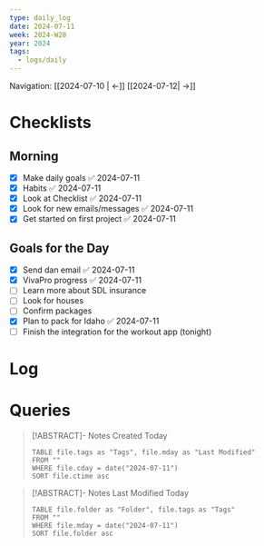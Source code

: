 ```yaml
---
type: daily_log
date: 2024-07-11
week: 2024-W28
year: 2024
tags:
  - logs/daily
---
```

Navigation: [[2024-07-10 | <-]] [[2024-07-12| ->]]

# Checklists
## Morning
- [x] Make daily goals ✅ 2024-07-11
- [x] Habits ✅ 2024-07-11
- [x] Look at Checklist ✅ 2024-07-11
- [x] Look for new emails/messages ✅ 2024-07-11
- [x] Get started on first project ✅ 2024-07-11

## Goals for the Day
- [x] Send dan email ✅ 2024-07-11
- [x] VivaPro progress ✅ 2024-07-11
- [ ] Learn more about SDL insurance
- [ ] Look for houses
- [ ] Confirm packages
- [x] Plan to pack for Idaho ✅ 2024-07-11
- [ ] Finish the integration for the workout app (tonight)

# Log

# Queries
> [!ABSTRACT]- Notes Created Today
> ```dataview
> TABLE file.tags as "Tags", file.mday as "Last Modified"
> FROM ""
> WHERE file.cday = date("2024-07-11")
> SORT file.ctime asc
> ```

> [!ABSTRACT]- Notes Last Modified Today
> ```dataview
> TABLE file.folder as "Folder", file.tags as "Tags"
> FROM ""
> WHERE file.mday = date("2024-07-11")
> SORT file.folder asc
> ```
